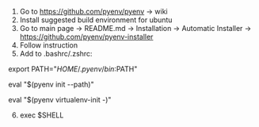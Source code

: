 1. Go to https://github.com/pyenv/pyenv -> wiki
2. Install suggested build environment for ubuntu
3. Go to main page -> README.md -> Installation -> Automatic Installer -> https://github.com/pyenv/pyenv-installer
4. Follow instruction
5. Add to .bashrc/.zshrc:

export PATH="$HOME/.pyenv/bin:$PATH"

eval "$(pyenv init --path)"

eval "$(pyenv virtualenv-init -)"

6. exec $SHELL

